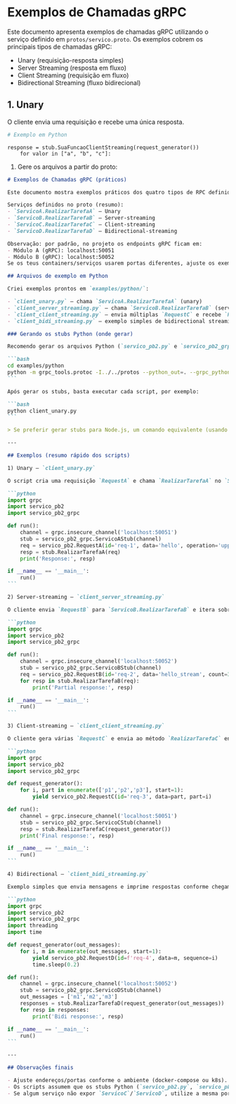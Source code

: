 # Exemplos de Chamadas gRPC

Este documento apresenta exemplos de chamadas gRPC utilizando o serviço definido em `protos/servico.proto`. Os exemplos cobrem os principais tipos de chamadas gRPC:

- Unary (requisição-resposta simples)
- Server Streaming (resposta em fluxo)
- Client Streaming (requisição em fluxo)
- Bidirectional Streaming (fluxo bidirecional)

## 1. Unary

O cliente envia uma requisição e recebe uma única resposta.

```python
# Exemplo em Python
```
    response = stub.SuaFuncaoClientStreaming(request_generator())
        for valor in ["a", "b", "c"]:
1. Gere os arquivos a partir do proto:
````markdown
# Exemplos de Chamadas gRPC (práticos)

Este documento mostra exemplos práticos dos quatro tipos de RPC definidos em `protos/servico.proto` e inclui scripts Python prontos para executar.

Serviços definidos no proto (resumo):
- `ServicoA.RealizarTarefaA` — Unary
- `ServicoB.RealizarTarefaB` — Server-streaming
- `ServicoC.RealizarTarefaC` — Client-streaming
- `ServicoD.RealizarTarefaD` — Bidirectional-streaming

Observação: por padrão, no projeto os endpoints gRPC ficam em:
- Módulo A (gRPC): localhost:50051
- Módulo B (gRPC): localhost:50052
Se os teus containers/serviços usarem portas diferentes, ajuste os exemplos.

## Arquivos de exemplo em Python

Criei exemplos prontos em `examples/python/`:

- `client_unary.py` — chama `ServicoA.RealizarTarefaA` (unary)
- `client_server_streaming.py` — chama `ServicoB.RealizarTarefaB` (server-streaming)
- `client_client_streaming.py` — envia múltiplas `RequestC` e recebe `ResponseC`
- `client_bidi_streaming.py` — exemplo simples de bidirectional streaming com threads

### Gerando os stubs Python (onde gerar)

Recomendo gerar os arquivos Python (`servico_pb2.py` e `servico_pb2_grpc.py`) dentro da pasta `examples/python` para que os scripts importem diretamente:

```bash
cd examples/python
python -m grpc_tools.protoc -I../../protos --python_out=. --grpc_python_out=. ../../protos/servico.proto
```

Após gerar os stubs, basta executar cada script, por exemplo:

```bash
python client_unary.py
```

> Se preferir gerar stubs para Node.js, um comando equivalente (usando grpc_tools_node_protoc) pode ser usado e os exemplos Node ficariam em `examples/node/`.

---

## Exemplos (resumo rápido dos scripts)

1) Unary — `client_unary.py`

O script cria uma requisição `RequestA` e chama `RealizarTarefaA` no `ServicoA`:

```python
import grpc
import servico_pb2
import servico_pb2_grpc

def run():
    channel = grpc.insecure_channel('localhost:50051')
    stub = servico_pb2_grpc.ServicoAStub(channel)
    req = servico_pb2.RequestA(id='req-1', data='hello', operation='uppercase')
    resp = stub.RealizarTarefaA(req)
    print('Response:', resp)

if __name__ == '__main__':
    run()
```

2) Server-streaming — `client_server_streaming.py`

O cliente envia `RequestB` para `ServicoB.RealizarTarefaB` e itera sobre o stream de `ResponseB`:

```python
import grpc
import servico_pb2
import servico_pb2_grpc

def run():
    channel = grpc.insecure_channel('localhost:50052')
    stub = servico_pb2_grpc.ServicoBStub(channel)
    req = servico_pb2.RequestB(id='req-2', data='hello_stream', count=3)
    for resp in stub.RealizarTarefaB(req):
        print('Partial response:', resp)

if __name__ == '__main__':
    run()
```

3) Client-streaming — `client_client_streaming.py`

O cliente gera várias `RequestC` e envia ao método `RealizarTarefaC` então recebe uma `ResponseC` consolidada:

```python
import grpc
import servico_pb2
import servico_pb2_grpc

def request_generator():
    for i, part in enumerate(['p1','p2','p3'], start=1):
        yield servico_pb2.RequestC(id='req-3', data=part, part=i)

def run():
    channel = grpc.insecure_channel('localhost:50051')
    stub = servico_pb2_grpc.ServicoCStub(channel)
    resp = stub.RealizarTarefaC(request_generator())
    print('Final response:', resp)

if __name__ == '__main__':
    run()
```

4) Bidirectional — `client_bidi_streaming.py`

Exemplo simples que envia mensagens e imprime respostas conforme chegam (usa thread para envio):

```python
import grpc
import servico_pb2
import servico_pb2_grpc
import threading
import time

def request_generator(out_messages):
    for i, m in enumerate(out_messages, start=1):
        yield servico_pb2.RequestD(id=f'req-4', data=m, sequence=i)
        time.sleep(0.2)

def run():
    channel = grpc.insecure_channel('localhost:50052')
    stub = servico_pb2_grpc.ServicoDStub(channel)
    out_messages = ['m1','m2','m3']
    responses = stub.RealizarTarefaD(request_generator(out_messages))
    for resp in responses:
        print('Bidi response:', resp)

if __name__ == '__main__':
    run()
```

---

## Observações finais

- Ajuste endereços/portas conforme o ambiente (docker-compose ou k8s).
- Os scripts assumem que os stubs Python (`servico_pb2.py`, `servico_pb2_grpc.py`) foram gerados no mesmo diretório.
- Se algum serviço não expor `ServicoC`/`ServicoD`, utilize a mesma porta do serviço que os implementa no teu deploy (A/B), ou adicione/ajuste a implementação no código do microserviço.

````
